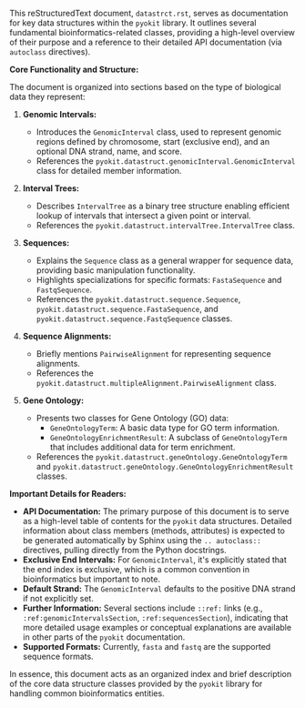 This reStructuredText document, `datastrct.rst`, serves as documentation for key data structures within the `pyokit` library. It outlines several fundamental bioinformatics-related classes, providing a high-level overview of their purpose and a reference to their detailed API documentation (via `autoclass` directives).

**Core Functionality and Structure:**

The document is organized into sections based on the type of biological data they represent:

1.  **Genomic Intervals:**
    *   Introduces the `GenomicInterval` class, used to represent genomic regions defined by chromosome, start (exclusive end), and an optional DNA strand, name, and score.
    *   References the `pyokit.datastruct.genomicInterval.GenomicInterval` class for detailed member information.

2.  **Interval Trees:**
    *   Describes `IntervalTree` as a binary tree structure enabling efficient lookup of intervals that intersect a given point or interval.
    *   References the `pyokit.datastruct.intervalTree.IntervalTree` class.

3.  **Sequences:**
    *   Explains the `Sequence` class as a general wrapper for sequence data, providing basic manipulation functionality.
    *   Highlights specializations for specific formats: `FastaSequence` and `FastqSequence`.
    *   References the `pyokit.datastruct.sequence.Sequence`, `pyokit.datastruct.sequence.FastaSequence`, and `pyokit.datastruct.sequence.FastqSequence` classes.

4.  **Sequence Alignments:**
    *   Briefly mentions `PairwiseAlignment` for representing sequence alignments.
    *   References the `pyokit.datastruct.multipleAlignment.PairwiseAlignment` class.

5.  **Gene Ontology:**
    *   Presents two classes for Gene Ontology (GO) data:
        *   `GeneOntologyTerm`: A basic data type for GO term information.
        *   `GeneOntologyEnrichmentResult`: A subclass of `GeneOntologyTerm` that includes additional data for term enrichment.
    *   References the `pyokit.datastruct.geneOntology.GeneOntologyTerm` and `pyokit.datastruct.geneOntology.GeneOntologyEnrichmentResult` classes.

**Important Details for Readers:**

*   **API Documentation:** The primary purpose of this document is to serve as a high-level table of contents for the `pyokit` data structures. Detailed information about class members (methods, attributes) is expected to be generated automatically by Sphinx using the `.. autoclass::` directives, pulling directly from the Python docstrings.
*   **Exclusive End Intervals:** For `GenomicInterval`, it's explicitly stated that the end index is exclusive, which is a common convention in bioinformatics but important to note.
*   **Default Strand:** The `GenomicInterval` defaults to the positive DNA strand if not explicitly set.
*   **Further Information:** Several sections include `::ref:` links (e.g., `:ref:genomicIntervalsSection`, `:ref:sequencesSection`), indicating that more detailed usage examples or conceptual explanations are available in other parts of the `pyokit` documentation.
*   **Supported Formats:** Currently, `fasta` and `fastq` are the supported sequence formats.

In essence, this document acts as an organized index and brief description of the core data structure classes provided by the `pyokit` library for handling common bioinformatics entities.